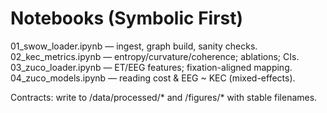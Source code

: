 # Notebooks (Symbolic First)

01_swow_loader.ipynb — ingest, graph build, sanity checks.
02_kec_metrics.ipynb — entropy/curvature/coherence; ablations; CIs.
03_zuco_loader.ipynb — ET/EEG features; fixation-aligned mapping.
04_zuco_models.ipynb — reading cost & EEG ~ KEC (mixed-effects).

Contracts: write to /data/processed/* and /figures/* with stable filenames.
